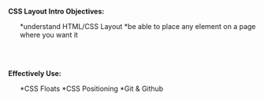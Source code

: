 **CSS Layout Intro Objectives:**
<ol>
*understand HTML/CSS Layout
*be able to place any element on a page where you want it
</ol>
<br></br>

**Effectively Use:**
<ul>
  *CSS Floats
  *CSS Positioning
  *Git & Github
</ul>
